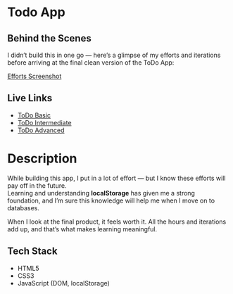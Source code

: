 # Todo App

## Behind the Scenes

I didn’t build this in one go — here’s a glimpse of my efforts and iterations  
before arriving at the final clean version of the ToDo App:

[Efforts Screenshot](./ToDo-Efforts.png)

## Live Links

-   [ToDo Basic](https://aniket23padalkar.github.io/ToDo-App/Basic/)
-   [ToDo Intermediate](https://aniket23padalkar.github.ToDo-App/Intermediate/)
-   [ToDo Advanced](https://aniket23padalkar.github.io/ToDo-App/Advanced/)

# Description

While building this app, I put in a lot of effort — but I know these efforts will pay off in the future.  
Learning and understanding **localStorage** has given me a strong foundation, and I’m sure this knowledge will help me when I move on to databases.

When I look at the final product, it feels worth it. All the hours and iterations add up, and that’s what makes learning meaningful.

## Tech Stack

-   HTML5
-   CSS3
-   JavaScript (DOM, localStorage)

